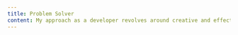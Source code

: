```yaml
---
title: Problem Solver
content: My approach as a developer revolves around creative and effective problem-solving, not only in resolving issues but also in managing them by breaking them down into smaller and more manageable parts.
---
```

